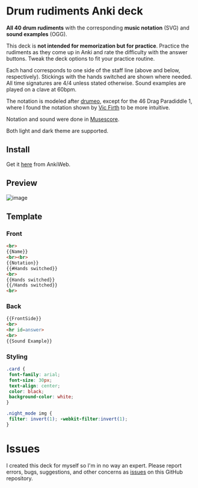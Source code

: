 # Drum rudiments Anki deck

**All 40 drum rudiments** with the corresponding **music notation** (SVG) and **sound examples** (OGG).

This deck is **not intended for memorization but for practice**. Practice the rudiments as they come up in Anki and rate the difficulty with the answer buttons. Tweak the deck options to fit your practice routine.

Each hand corresponds to one side of the staff line (above and below, respectively). Stickings with the hands switched are shown where needed.
All time signatures are 4/4 unless stated otherwise. 
Sound examples are played on a clave at 60bpm.

The notation is modeled after [drumeo](https://www.drumeo.com/beat/rudiments/), except for the 46 Drag Paradiddle 1, where I found the notation shown by [Vic Firth](https://vicfirth.zildjian.com/education/40-essential-rudiments.html) to be more intuitive.

Notation and sound were done in [Musescore](https://musescore.org/en).

Both light and dark theme are supported.

## Install
Get it [here](https://ankiweb.net/shared/info/35413279) from AnkiWeb.

## Preview
![image](https://user-images.githubusercontent.com/31477160/179700959-ba7deb23-f81f-4c95-9dea-89e17b909a9c.png)

## Template

### Front
```html
<br>
{{Name}}
<br><br>
{{Notation}}
{{#Hands switched}}
<br>
{{Hands switched}}
{{/Hands switched}}
<br>
```

### Back
```html
{{FrontSide}}
<br>
<hr id=answer>
<br>
{{Sound Example}}
```

### Styling
```css
.card {
 font-family: arial;
 font-size: 30px;
 text-align: center;
 color: black;
 background-color: white;
}

.night_mode img {
 filter: invert(1); -webkit-filter:invert(1);
}
```

# Issues

I created this deck for myself so I'm in no way an expert. Please report errors, bugs, suggestions, and other concerns as [issues](https://github.com/Munzu/anki_drum_rudiments/issues) on this GitHub repository.
